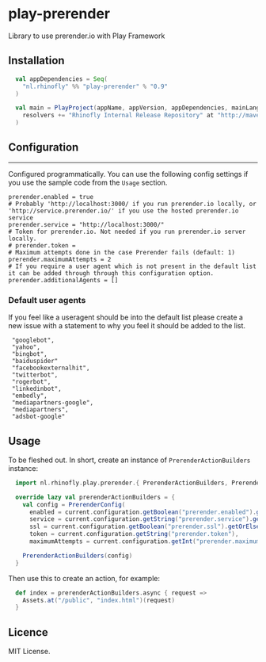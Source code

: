 # play-prerender

Library to use prerender.io with Play Framework

## Installation

``` scala
  val appDependencies = Seq(
    "nl.rhinofly" %% "play-prerender" % "0.9"
  )

  val main = PlayProject(appName, appVersion, appDependencies, mainLang = SCALA).settings(
    resolvers += "Rhinofly Internal Release Repository" at "http://maven-repository.rhinofly.net:8081/artifactory/libs-release-local"
  )
```

## Configuration
-------------

Configured programmatically. You can use the following config settings if you use the sample code from the `Usage` section.

```
prerender.enabled = true
# Probably 'http://localhost:3000/ if you run prerender.io locally, or 'http://service.prerender.io/' if you use the hosted prerender.io service
prerender.service = "http://localhost:3000/"
# Token for prerender.io. Not needed if you run prerender.io server locally.
# prerender.token =
# Maximum attempts done in the case Prerender fails (default: 1)
prerender.maximumAttempts = 2
# If you require a user agent which is not present in the default list it can be added through through this configuration option.
prerender.additionalAgents = []
```

### Default user agents

If you feel like a useragent should be into the default list please create a new issue with a statement to why you feel it should be added to the list.

```
 "googlebot",
 "yahoo",
 "bingbot",
 "baiduspider"
 "facebookexternalhit",
 "twitterbot",
 "rogerbot",
 "linkedinbot",
 "embedly",
 "mediapartners-google",
 "mediapartners",
 "adsbot-google"
```



## Usage

To be fleshed out. In short, create an instance of `PrerenderActionBuilders` instance:

``` scala
  import nl.rhinofly.play.prerender.{ PrerenderActionBuilders, PrerenderConfig }

  override lazy val prerenderActionBuilders = {
    val config = PrerenderConfig(
      enabled = current.configuration.getBoolean("prerender.enabled").getOrElse(false),
      service = current.configuration.getString("prerender.service").getOrElse(""),
      ssl = current.configuration.getBoolean("prerender.ssl").getOrElse(false),
      token = current.configuration.getString("prerender.token"),
      maximumAttempts = current.configuration.getInt("prerender.maximumAttempts").getOrElse(1))

    PrerenderActionBuilders(config)
  }
```

Then use this to create an action, for example:

``` scala
  def index = prerenderActionBuilders.async { request =>
    Assets.at("/public", "index.html")(request)
  }
```

## Licence
MIT License.
